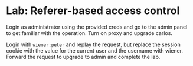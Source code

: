 # Lab: Referer-based access control

Login as administrator using the provided creds and go to the admin panel to get familiar with the operation. Turn on proxy and upgrade carlos.

Login with `wiener:peter` and replay the request, but replace the session cookie with the value for the current user and the username with wiener. Forward the request to upgrade to admin and complete the lab.
